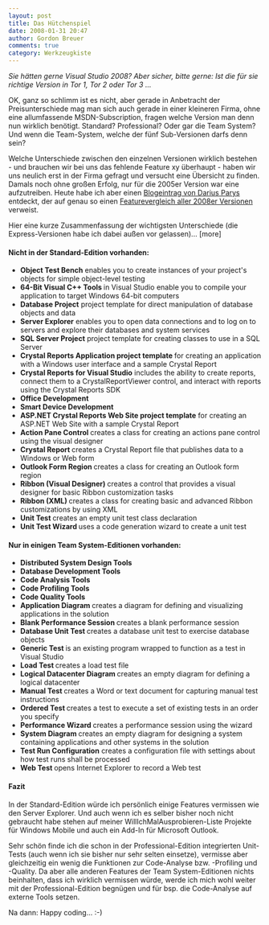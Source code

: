 ```yaml
---
layout: post
title: Das Hütchenspiel
date: 2008-01-31 20:47
author: Gordon Breuer
comments: true
category: Werkzeugkiste
---
```

<p>
<em>Sie h&auml;tten gerne Visual Studio 2008? Aber sicher, bitte gerne: Ist die f&uuml;r sie richtige Version in Tor 1, Tor 2 oder Tor 3 ...</em> 
</p>
<p>
OK, ganz so schlimm ist es nicht, aber gerade in Anbetracht der Preisunterschiede mag man sich auch gerade in einer kleineren Firma, ohne eine allumfassende MSDN-Subscription, fragen welche Version man denn nun wirklich ben&ouml;tigt. Standard? Professional? Oder gar die Team System? Und wenn die Team-System, welche der f&uuml;nf Sub-Versionen darfs denn sein? 
</p>
<p>
Welche Unterschiede zwischen den einzelnen Versionen wirklich bestehen - und brauchen wir bei uns das fehlende Feature xy &uuml;berhaupt - haben wir uns neulich erst in der Firma gefragt und versucht eine &Uuml;bersicht zu finden. Damals noch ohne gro&szlig;en Erfolg, nur f&uuml;r die 2005er Version war eine aufzutreiben. Heute habe ich aber einen <a href="http://blogs.msdn.com/dparys/archive/2008/01/31/welche-visual-studio-2008-version-brauche-ich.aspx" target="_blank">Blogeintrag von Darius Parys</a> entdeckt, der auf genau so einen <a href="http://msdn2.microsoft.com/en-us/vstudio/products/cc149003.aspx" target="_blank">Featurevergleich aller 2008er Versionen</a> verweist. 
</p>
<p>
Hier eine kurze Zusammenfassung der wichtigsten Unterschiede (die Express-Versionen habe ich dabei au&szlig;en vor gelassen)... [more] 
</p>
<h4>Nicht in der Standard-Edition vorhanden:</h4>
<ul>
	<li><strong>Object Test Bench</strong> enables you to create instances of your project&#39;s objects for simple object-level testing</li>
	<li><strong>64-Bit Visual C++ Tools </strong>in Visual Studio enable you to compile your application to target Windows 64-bit computers</li>
	<li><strong>Database Project</strong> project template for direct manipulation of database objects and data</li>
	<li><strong>Server Explorer</strong> enables you to open data connections and to log on to servers and explore their databases and system services</li>
	<li><strong>SQL Server Project</strong> project template for creating classes to use in a SQL Server</li>
	<li><strong>Crystal Reports Application project template </strong>for creating an application with a Windows user interface and a sample Crystal Report</li>
	<li><strong>Crystal Reports for Visual Studio</strong> includes the ability to create reports, connect them to a CrystalReportViewer control, and interact with reports using the Crystal Reports SDK</li>
	<li><strong>Office Development</strong></li>
	<li><strong>Smart Device Development</strong></li>
	<li><strong>ASP.NET Crystal Reports Web Site project template</strong> for creating an ASP.NET Web Site with a sample Crystal Report</li>
	<li><strong>Action Pane Control </strong>creates a class for creating an actions pane control using the visual designer</li>
	<li><strong>Crystal Report </strong>creates a Crystal Report file that publishes data to a Windows or Web form</li>
	<li><strong>Outlook Form Region </strong>creates a class for creating an Outlook form region</li>
	<li><strong>Ribbon (Visual Designer) </strong>creates a control that provides a visual designer for basic Ribbon customization tasks</li>
	<li><strong>Ribbon (XML) </strong>creates a class for creating basic and advanced Ribbon customizations by using XML</li>
	<li><strong>Unit Test </strong>creates an empty unit test class declaration</li>
	<li><strong>Unit Test Wizard </strong>uses a code generation wizard to create a unit test</li>
</ul>
<h4>Nur in einigen Team System-Editionen vorhanden:</h4>
<ul>
	<li><strong>Distributed System Design Tools</strong></li>
	<li><strong>Database Development Tools</strong></li>
	<li><strong>Code Analysis Tools</strong></li>
	<li><strong>Code Profiling Tools</strong></li>
	<li><strong>Code Quality Tools</strong></li>
	<li><strong>Application Diagram </strong>creates a diagram for defining and visualizing applications in the solution</li>
	<li><strong>Blank Performance Session </strong>creates a blank performance session</li>
	<li><strong>Database Unit Test </strong>creates a database unit test to exercise database objects</li>
	<li><strong>Generic Test </strong>is an existing program wrapped to function as a test in Visual Studio</li>
	<li><strong>Load Test </strong>creates a load test file</li>
	<li><strong>Logical Datacenter Diagram </strong>creates an empty diagram for defining a logical datacenter</li>
	<li><strong>Manual Test </strong>creates a Word or text document for capturing manual test instructions</li>
	<li><strong>Ordered Test </strong>creates a test to execute a set of existing tests in an order you specify</li>
	<li><strong>Performance Wizard </strong>creates a performance session using the wizard</li>
	<li><strong>System Diagram </strong>creates an empty diagram for designing a system containing applications and other systems in the solution</li>
	<li><strong>Test Run Configuration</strong> creates a configuration file with settings about how test runs shall be processed</li>
	<li><strong>Web Test </strong>opens Internet Explorer to record a Web test</li>
</ul>
<h4>Fazit</h4>
<p>
In der Standard-Edition w&uuml;rde ich pers&ouml;nlich einige Features vermissen wie den Server Explorer. Und auch wenn ich es selber bisher noch nicht gebraucht habe stehen auf meiner WillIchMalAusprobieren-Liste Projekte f&uuml;r Windows Mobile und auch ein Add-In f&uuml;r Microsoft Outlook. 
</p>
<p>
Sehr sch&ouml;n finde ich die schon in der Professional-Edition integrierten Unit-Tests (auch wenn ich sie bisher nur sehr selten einsetze), vermisse aber gleichzeitig ein wenig die Funktionen zur Code-Analyse bzw. -Profiling und -Quality. Da aber alle anderen Features der Team System-Editionen nichts beinhalten, dass ich wirklich vermissen w&uuml;rde, werde ich mich wohl weiter mit der Professional-Edition begn&uuml;gen und f&uuml;r bsp. die Code-Analyse auf externe Tools setzen. 
</p>
<p>
Na dann: Happy coding... :-) 
</p>
